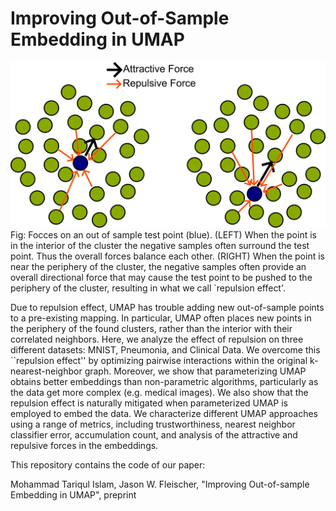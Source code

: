 # Improving Out-of-Sample Embedding in UMAP


![alt text](images/repulsion_effect_figure.png)
Fig: Focces on an out of sample test point (blue). (LEFT) When the point is in the interior of the cluster the negative samples often surround the test point. Thus the overall forces balance each other. (RIGHT) When the point is near the periphery of the cluster, the negative samples often provide an overall directional force that may cause the test point to be pushed to the periphery of the cluster, resulting in what we call `repulsion effect'.

Due to repulsion effect, UMAP has trouble adding new out-of-sample points to a pre-existing mapping. In particular, UMAP often places new points in the periphery of the found clusters, rather than the interior with their correlated neighbors. Here, we analyze the effect of repulsion on three different datasets: MNIST, Pneumonia, and Clinical Data. We overcome this ``repulsion effect'' by optimizing pairwise interactions within the original k-nearest-neighbor graph. Moreover, we show that parameterizing UMAP obtains better embeddings than non-parametric algorithms, particularly as the data get more complex (e.g. medical images). We also show that the repulsion effect is naturally mitigated when parameterized UMAP is employed to embed the data. We characterize different UMAP approaches using a range of metrics, including trustworthiness, nearest neighbor classifier error, accumulation count, and analysis of the attractive and repulsive forces in the embeddings.

This repository contains the code of our paper:

Mohammad Tariqul Islam, Jason W. Fleischer, "Improving Out-of-sample Embedding in UMAP", preprint
